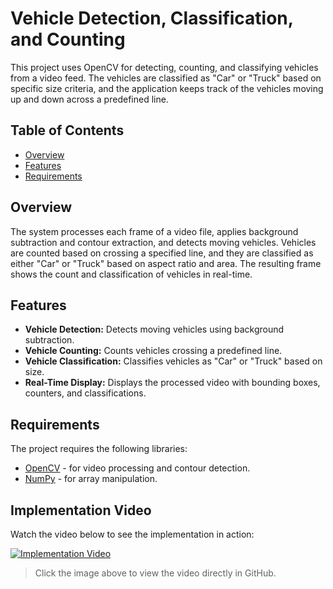 # Vehicle Detection, Classification, and Counting

This project uses OpenCV for detecting, counting, and classifying vehicles from a video feed. The vehicles are classified as "Car" or "Truck" based on specific size criteria, and the application keeps track of the vehicles moving up and down across a predefined line.

## Table of Contents
- [Overview](#overview)
- [Features](#features)
- [Requirements](#requirements)

## Overview
The system processes each frame of a video file, applies background subtraction and contour extraction, and detects moving vehicles. Vehicles are counted based on crossing a specified line, and they are classified as either "Car" or "Truck" based on aspect ratio and area. The resulting frame shows the count and classification of vehicles in real-time.

## Features
- **Vehicle Detection:** Detects moving vehicles using background subtraction.
- **Vehicle Counting:** Counts vehicles crossing a predefined line.
- **Vehicle Classification:** Classifies vehicles as "Car" or "Truck" based on size.
- **Real-Time Display:** Displays the processed video with bounding boxes, counters, and classifications.

## Requirements
The project requires the following libraries:
- [OpenCV](https://opencv.org/) - for video processing and contour detection.
- [NumPy](https://numpy.org/) - for array manipulation.

## Implementation Video

Watch the video below to see the implementation in action:

[![Implementation Video](media/implementation_video_thumbnail.png)](media/implementation_video.mp4)

> Click the image above to view the video directly in GitHub.
